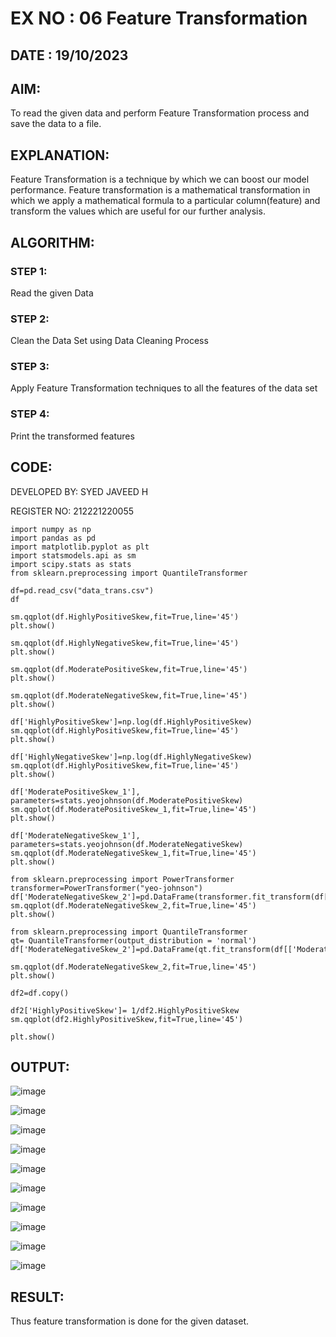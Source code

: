 # EX NO : 06 Feature Transformation

## DATE :  19/10/2023

## AIM:
To read the given data and perform Feature Transformation process and save the data to a file.

## EXPLANATION:
Feature Transformation is a technique by which we can boost our model performance. Feature transformation is a mathematical transformation in which we apply a mathematical formula to a particular column(feature) and transform the values which are useful for our further analysis.

## ALGORITHM:

### STEP 1:
Read the given Data

### STEP 2:
Clean the Data Set using Data Cleaning Process

### STEP 3:
Apply Feature Transformation techniques to all the features of the data set

### STEP 4:
Print the transformed features

## CODE:
DEVELOPED BY: SYED JAVEED H

REGISTER NO: 212221220055
```
import numpy as np
import pandas as pd
import matplotlib.pyplot as plt
import statsmodels.api as sm
import scipy.stats as stats
from sklearn.preprocessing import QuantileTransformer

df=pd.read_csv("data_trans.csv")
df

sm.qqplot(df.HighlyPositiveSkew,fit=True,line='45')
plt.show()

sm.qqplot(df.HighlyNegativeSkew,fit=True,line='45')
plt.show()

sm.qqplot(df.ModeratePositiveSkew,fit=True,line='45')
plt.show()

sm.qqplot(df.ModerateNegativeSkew,fit=True,line='45')
plt.show()

df['HighlyPositiveSkew']=np.log(df.HighlyPositiveSkew)
sm.qqplot(df.HighlyPositiveSkew,fit=True,line='45')
plt.show()

df['HighlyNegativeSkew']=np.log(df.HighlyNegativeSkew)
sm.qqplot(df.HighlyPositiveSkew,fit=True,line='45')
plt.show()

df['ModeratePositiveSkew_1'], parameters=stats.yeojohnson(df.ModeratePositiveSkew)
sm.qqplot(df.ModeratePositiveSkew_1,fit=True,line='45')
plt.show()

df['ModerateNegativeSkew_1'], parameters=stats.yeojohnson(df.ModerateNegativeSkew)
sm.qqplot(df.ModerateNegativeSkew_1,fit=True,line='45')
plt.show()

from sklearn.preprocessing import PowerTransformer
transformer=PowerTransformer("yeo-johnson")
df['ModerateNegativeSkew_2']=pd.DataFrame(transformer.fit_transform(df[['ModerateNegativeSkew']]))
sm.qqplot(df.ModerateNegativeSkew_2,fit=True,line='45')
plt.show()

from sklearn.preprocessing import QuantileTransformer
qt= QuantileTransformer(output_distribution = 'normal')
df['ModerateNegativeSkew_2']=pd.DataFrame(qt.fit_transform(df[['ModerateNegativeSkew']]))

sm.qqplot(df.ModerateNegativeSkew_2,fit=True,line='45')
plt.show()

df2=df.copy()

df2['HighlyPositiveSkew']= 1/df2.HighlyPositiveSkew
sm.qqplot(df2.HighlyPositiveSkew,fit=True,line='45')

plt.show()
```
## OUTPUT:
![image](https://github.com/Yugendaran/ODD2023-Datascience-Ex06/assets/128135616/0f947eec-27d3-4fee-97c1-efe9e211fe18)

![image](https://github.com/Yugendaran/ODD2023-Datascience-Ex06/assets/128135616/4c4713a9-7492-4145-a4da-a2f72baec6e7)

![image](https://github.com/Yugendaran/ODD2023-Datascience-Ex06/assets/128135616/bbf930a7-dea8-466c-982f-a6724b7995c1)

![image](https://github.com/Yugendaran/ODD2023-Datascience-Ex06/assets/128135616/ad582034-9b90-455b-b63b-6a8362f83996)

![image](https://github.com/Yugendaran/ODD2023-Datascience-Ex06/assets/128135616/04b9110b-83fb-414e-970e-93adb094d9c6)

![image](https://github.com/Yugendaran/ODD2023-Datascience-Ex06/assets/128135616/d422bc21-3c14-4716-ba54-99d16ec6ba08)

![image](https://github.com/Yugendaran/ODD2023-Datascience-Ex06/assets/128135616/ccc36005-3609-4e15-973d-e2a3195ffc09)

![image](https://github.com/Yugendaran/ODD2023-Datascience-Ex06/assets/128135616/20db8441-b1b6-4843-9425-044e48e17244)

![image](https://github.com/Yugendaran/ODD2023-Datascience-Ex06/assets/128135616/55c225e1-ce48-4bd4-b01b-c58eb838075a)

![image](https://github.com/Yugendaran/ODD2023-Datascience-Ex06/assets/128135616/4d91db04-a632-4190-bc84-fd4e84dfd2fe)

## RESULT:
Thus feature transformation is done for the given dataset.










